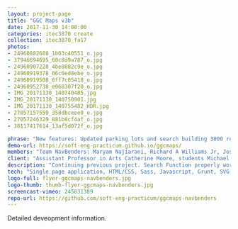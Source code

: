 ```yaml
---
layout: project-page
title: "GGC Maps v3b"
date: 2017-11-30 14:00:00
categories: itec3870 create
collection: itec3870_fa17
photos:
- 24960882688_1b03c40551_o.jpg
- 37946694695_60c8d9a787_o.jpg
- 24960907228_4be8082c9e_o.jpg
- 24960919378_06c0ed8ebe_o.jpg
- 24960919508_6ff7c05418_o.jpg
- 24960952738_e068307f20_o.jpg
- IMG_20171130_140740485.jpg
- IMG_20171130_140750901.jpg
- IMG_20171130_140755482_HDR.jpg
- 27057157559_358dbceee0_o.jpg
- 27057246329_881b8cf4af_o.jpg
- 38117417614_13af5d072f_o.jpg

phrase: "New features: Updated parking lots and search building 3000 rooms"
demo-url: https://soft-eng-practicum.github.io/ggcmaps/
members: "Team NavBenders: Maryam Najiarani, Richard A Williams Jr, Joseph Pelletier"
client: "Assistant Professor in Arts Catherine Moore, students Michael Deiters and David Rivera Rocha"
description: "Continuing previous project. Search Function properly works in all buildings and now for 3000 building. An updated look to all parking lots with accurate handicap, staff/faculty parking, etc. New updated legend for all parking lots."
tech: "Single page application, HTML/CSS, Sass, Javascript, Grunt, SVG, Selenium and BrowserStack testing"
logo-full: flyer-ggcmaps-navbenders.jpg
logo-thumb: thumb-flyer-ggcmaps-navbenders.jpg
screencast-vimeo: 245831389 
repo-url: https://github.com/soft-eng-practicum/ggcmaps-navbenders
---
```


Detailed deveopment information.

<!-- lightgallery -->
<script src="https://code.jquery.com/jquery-2.2.4.min.js"></script>
<script src="https://cdn.jsdelivr.net/lightgallery/1.3.7/js/lightgallery.min.js"></script>  
<script src="https://cdn.jsdelivr.net/g/lg-zoom"></script>  

<script type="text/javascript">
    $(document).ready(function() {
    $("body").lightGallery({
    zoom: true,
    selector: 'a#lightgallery',
    selectWithin: 'body'
    }); 
    });
</script>

[ggc]: http://www.ggc.edu
[gunay-ggc]: http://www.ggc.edu/about-ggc/directory/cengiz-gunay
